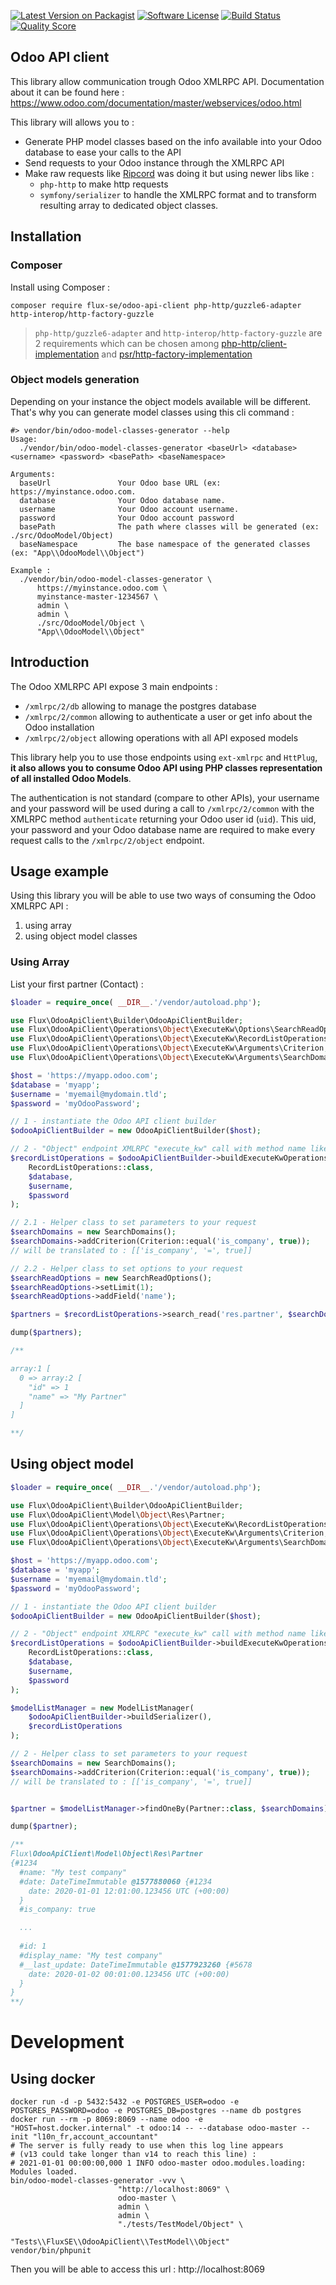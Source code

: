 [![Latest Version on Packagist][ico-version]][link-packagist]
[![Software License][ico-license]](LICENSE)
[![Build Status][ico-github-actions]][link-github-actions]
[![Quality Score][ico-code-quality]][link-code-quality]

## Odoo API client

This library allow communication trough Odoo XMLRPC API.
Documentation about it can be found here :
https://www.odoo.com/documentation/master/webservices/odoo.html

This library will allows you to :

 * Generate PHP model classes based on the info available into your Odoo database to ease your calls to the API
 * Send requests to your Odoo instance through the XMLRPC API
 * Make raw requests like [Ripcord](https://github.com/poef/ripcord) was doing it but using newer libs like :
    * `php-http` to make http requests
    * `symfony/serializer` to handle the XMLRPC format and to transform resulting array to dedicated object classes.

## Installation

### Composer

Install using Composer :

```shell
composer require flux-se/odoo-api-client php-http/guzzle6-adapter http-interop/http-factory-guzzle
```
> `php-http/guzzle6-adapter` and `http-interop/http-factory-guzzle` are 2 requirements which can be chosen among
> [php-http/client-implementation](https://packagist.org/providers/php-http/client-implementation) and [psr/http-factory-implementation](https://packagist.org/providers/psr/http-factory-implementation)

### Object models generation

Depending on your instance the object models available will be different.
That's why you can generate model classes using this cli command :

```shell
#> vendor/bin/odoo-model-classes-generator --help
Usage:
  ./vendor/bin/odoo-model-classes-generator <baseUrl> <database> <username> <password> <basePath> <baseNamespace>

Arguments:
  baseUrl               Your Odoo base URL (ex: https://myinstance.odoo.com.
  database              Your Odoo database name.
  username              Your Odoo account username.
  password              Your Odoo account password
  basePath              The path where classes will be generated (ex: ./src/OdooModel/Object)
  baseNamespace         The base namespace of the generated classes (ex: "App\\OdooModel\\Object")

Example :
  ./vendor/bin/odoo-model-classes-generator \
      https://myinstance.odoo.com \
      myinstance-master-1234567 \
      admin \
      admin \
      ./src/OdooModel/Object \
      "App\\OdooModel\\Object"
```

## Introduction

The Odoo XMLRPC API expose 3 main endpoints :

 - `/xmlrpc/2/db` allowing to manage the postgres database
 - `/xmlrpc/2/common` allowing to authenticate a user or get info about the Odoo installation
 - `/xmlrpc/2/object` allowing operations with all API exposed models

This library help you to use those endpoints using `ext-xmlrpc` and `HttPlug`, **it also allows you to
consume Odoo API using PHP classes representation of all installed Odoo Models**.

The authentication is not standard (compare to other APIs), your username and your password will be used during a call to
`/xmlrpc/2/common` with the XMLRPC method `authenticate` returning your Odoo user id (`uid`).
This uid, your password and your Odoo database name are required to make every request calls to the
`/xmlrpc/2/object` endpoint.

## Usage example

Using this library you will be able to use two ways of consuming the Odoo XMLRPC API :

1. using array
2. using object model classes

### Using Array

List your first partner (Contact) :

```php
$loader = require_once( __DIR__.'/vendor/autoload.php');

use Flux\OdooApiClient\Builder\OdooApiClientBuilder;
use Flux\OdooApiClient\Operations\Object\ExecuteKw\Options\SearchReadOptions;
use Flux\OdooApiClient\Operations\Object\ExecuteKw\RecordListOperations;
use Flux\OdooApiClient\Operations\Object\ExecuteKw\Arguments\Criterion;
use Flux\OdooApiClient\Operations\Object\ExecuteKw\Arguments\SearchDomains;

$host = 'https://myapp.odoo.com';
$database = 'myapp';
$username = 'myemail@mydomain.tld';
$password = 'myOdooPassword';

// 1 - instantiate the Odoo API client builder
$odooApiClientBuilder = new OdooApiClientBuilder($host);

// 2 - "Object" endpoint XMLRPC "execute_kw" call with method name like "search*" or "read")
$recordListOperations = $odooApiClientBuilder->buildExecuteKwOperations(
    RecordListOperations::class,
    $database,
    $username,
    $password
);

// 2.1 - Helper class to set parameters to your request
$searchDomains = new SearchDomains();
$searchDomains->addCriterion(Criterion::equal('is_company', true));
// will be translated to : [['is_company', '=', true]]

// 2.2 - Helper class to set options to your request
$searchReadOptions = new SearchReadOptions();
$searchReadOptions->setLimit(1);
$searchReadOptions->addField('name');

$partners = $recordListOperations->search_read('res.partner', $searchDomains, $searchReadOptions);

dump($partners);

/**

array:1 [
  0 => array:2 [
    "id" => 1
    "name" => "My Partner"
  ]
]

**/
```

## Using object model

```php
$loader = require_once( __DIR__.'/vendor/autoload.php');

use Flux\OdooApiClient\Builder\OdooApiClientBuilder;
use Flux\OdooApiClient\Model\Object\Res\Partner;
use Flux\OdooApiClient\Operations\Object\ExecuteKw\RecordListOperations;
use Flux\OdooApiClient\Operations\Object\ExecuteKw\Arguments\Criterion;
use Flux\OdooApiClient\Operations\Object\ExecuteKw\Arguments\SearchDomains;

$host = 'https://myapp.odoo.com';
$database = 'myapp';
$username = 'myemail@mydomain.tld';
$password = 'myOdooPassword';

// 1 - instantiate the Odoo API client builder
$odooApiClientBuilder = new OdooApiClientBuilder($host);

// 2 - "Object" endpoint XMLRPC "execute_kw" call with method name like "search*" or "read")
$recordListOperations = $odooApiClientBuilder->buildExecuteKwOperations(
    RecordListOperations::class,
    $database,
    $username,
    $password
);

$modelListManager = new ModelListManager(
    $odooApiClientBuilder->buildSerializer(),
    $recordListOperations
);

// 2 - Helper class to set parameters to your request
$searchDomains = new SearchDomains();
$searchDomains->addCriterion(Criterion::equal('is_company', true));
// will be translated to : [['is_company', '=', true]]


$partner = $modelListManager->findOneBy(Partner::class, $searchDomains);

dump($partner);

/**
Flux\OdooApiClient\Model\Object\Res\Partner
{#1234
  #name: "My test company"
  #date: DateTimeImmutable @1577880060 {#1234
    date: 2020-01-01 12:01:00.123456 UTC (+00:00)
  }
  #is_company: true

  ...
  
  #id: 1
  #display_name: "My test company"
  #__last_update: DateTimeImmutable @1577923260 {#5678
    date: 2020-01-02 00:01:00.123456 UTC (+00:00)
  }
}
**/
```

# Development

## Using docker

````shell
docker run -d -p 5432:5432 -e POSTGRES_USER=odoo -e POSTGRES_PASSWORD=odoo -e POSTGRES_DB=postgres --name db postgres
docker run --rm -p 8069:8069 --name odoo -e "HOST=host.docker.internal" -t odoo:14 -- --database odoo-master --init "l10n_fr,account_accountant"
# The server is fully ready to use when this log line appears
# (v13 could take longer than v14 to reach this line) :
# 2021-01-01 00:00:00,000 1 INFO odoo-master odoo.modules.loading: Modules loaded.
bin/odoo-model-classes-generator -vvv \
                        "http://localhost:8069" \
                        odoo-master \
                        admin \
                        admin \
                        "./tests/TestModel/Object" \
                        "Tests\\FluxSE\\OdooApiClient\\TestModel\\Object"
vendor/bin/phpunit
````

Then you will be able to access this url : http://localhost:8069 

[ico-version]: https://img.shields.io/packagist/v/flux-se/odoo-api-client.svg?style=flat-square
[ico-license]: https://img.shields.io/badge/license-MIT-brightgreen.svg?style=flat-square
[ico-github-actions]: https://github.com/FLUX-SE/odoo-api-client/workflows/Build/badge.svg
[ico-code-quality]: https://img.shields.io/scrutinizer/g/FLUX-SE/odoo-api-client.svg?style=flat-square

[link-packagist]: https://packagist.org/packages/flux-se/odoo-api-client
[link-github-actions]: https://github.com/FLUX-SE/odoo-api-client/actions?query=workflow%3A"Build"
[link-scrutinizer]: https://scrutinizer-ci.com/g/FLUX-SE/odoo-api-client/code-structure
[link-code-quality]: https://scrutinizer-ci.com/g/FLUX-SE/odoo-api-client
